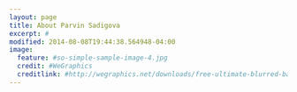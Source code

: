 ```yaml
---
layout: page
title: About Parvin Sadigova
excerpt: # 
modified: 2014-08-08T19:44:38.564948-04:00
image:
  feature: #so-simple-sample-image-4.jpg
  credit: #WeGraphics
  creditlink: #http://wegraphics.net/downloads/free-ultimate-blurred-background-pack/
---
```



